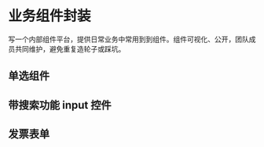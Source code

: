 # 业务组件封装

写一个内部组件平台，提供日常业务中常用到到组件。组件可视化、公开，团队成员共同维护，避免重复造轮子或踩坑。

## 单选组件

## 带搜索功能 input 控件

## 发票表单
